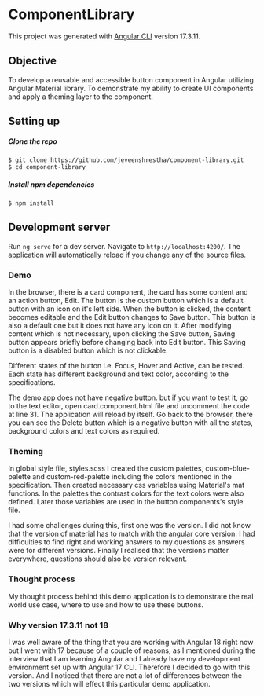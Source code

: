 
# ComponentLibrary

This project was generated with [Angular CLI](https://github.com/angular/angular-cli) version 17.3.11.

## Objective

To develop a reusable and accessible button component in Angular utilizing Angular Material library. To demonstrate my ability to create UI components and apply a theming layer to the component.

## Setting up

##### Clone the repo

```
$ git clone https://github.com/jeveenshrestha/component-library.git
$ cd component-library
```

##### Install npm dependencies
```
$ npm install
```

## Development server

Run `ng serve` for a dev server. Navigate to `http://localhost:4200/`. The application will automatically reload if you change any of the source files.

### Demo

In the browser, there is a card component, the card has some content and an action button, Edit. The button is the custom button which is a default button with an icon on it's left side. When the button is clicked, the content becomes editable and the Edit button changes to Save button. This button is also a default one but it does not have any icon on it. After modifying content which is not necessary, upon clicking the Save button, Saving button appears briefly before changing back into Edit button. This Saving button is a disabled button which is not clickable. 

Different states of the button i.e. Focus, Hover and Active, can be tested. Each state has different background and text color, according to the specifications.

The demo app does not have negative button. but if you want to test it, go to the text editor, open card.component.html file and uncomment the code at line 31. The application will reload by itself. Go back to the browser, there you can see the Delete button which is a negative button with all the states, background colors and text colors as required.

### Theming

In global style file, styles.scss I created the custom palettes, custom-blue-palette and custom-red-palette including the colors mentioned in the specification. Then created necessary css variables using Material's mat functions. In the palettes the contrast colors for the text colors were also defined. Later those variables are used in the button components's style file.

I had some challenges during this, first one was the version. I did not know that the version of material has to match with the angular core version. I had difficulties to find right and working answers to my questions as answers were for different versions. Finally I realised that the versions matter everywhere, questions should also be version relevant.

### Thought process

My thought process behind this demo application is to demonstrate the real world use case, where to use and how to use these buttons.

### Why version 17.3.11 not 18

I was well aware of the thing that you are working with Angular 18 right now but I went with 17 because of a couple of reasons, as I mentioned during the interview that I am learning Angular and I already have my development environment set up with Angular 17 CLI. Therefore I decided to go with this version. And I noticed that there are not a lot of differences between the two versions which will effect this particular demo application.

